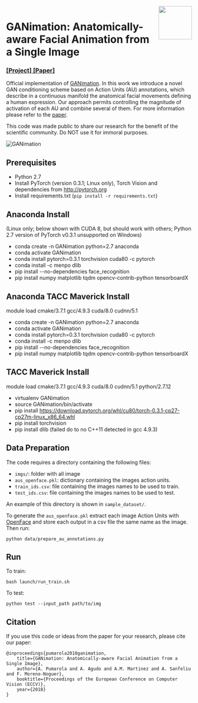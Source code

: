 <img src='http://www.albertpumarola.com/images/2018/GANimation/face1_cyc.gif' align="right" width=90>

# GANimation: Anatomically-aware Facial Animation from a Single Image
### [[Project]](http://www.albertpumarola.com/research/GANimation/index.html)[ [Paper]](https://arxiv.org/abs/1807.09251) 
Official implementation of [GANimation](http://www.albertpumarola.com/research/GANimation/index.html). In this work we introduce a novel GAN conditioning scheme based on Action Units (AU) annotations, which describe in a continuous manifold the anatomical facial movements defining a human expression. Our approach permits controlling the magnitude of activation of each AU and combine several of them. For more information please refer to the [paper](https://arxiv.org/abs/1807.09251).

This code was made public to share our research for the benefit of the scientific community. Do NOT use it for immoral purposes.

![GANimation](http://www.albertpumarola.com/images/2018/GANimation/teaser.png)

## Prerequisites
- Python 2.7
- Install PyTorch (version 0.3.1; Linux only), Torch Vision and dependencies from http://pytorch.org
- Install requirements.txt (```pip install -r requirements.txt```)

## Anaconda Install
(Linux only; below shown with CUDA 8, but should work with others; Python 2.7 version of PyTorch v0.3.1 unsupported on Windows)

- conda create -n GANimation python=2.7 anaconda
- conda activate GANimation
- conda install pytorch=0.3.1 torchvision cuda80 -c pytorch
- conda install -c menpo dlib
- pip install --no-dependencies face_recognition
- pip install numpy matplotlib tqdm opencv-contrib-python tensorboardX

## Anaconda TACC Maverick Install
module load cmake/3.7.1 gcc/4.9.3 cuda/8.0 cudnn/5.1
- conda create -n GANimation python=2.7 anaconda
- conda activate GANimation
- conda install pytorch=0.3.1 torchvision cuda80 -c pytorch
- conda install -c menpo dlib
- pip install --no-dependencies face_recognition
- pip install numpy matplotlib tqdm opencv-contrib-python tensorboardX

## TACC Maverick Install
module load cmake/3.7.1 gcc/4.9.3 cuda/8.0 cudnn/5.1 python/2.7.12
- virtualenv GANimation
- source GANimation/bin/activate
- pip install https://download.pytorch.org/whl/cu80/torch-0.3.1-cp27-cp27m-linux_x86_64.whl
- pip install torchvision
- pip install dlib (failed do to no C++11 detected in gcc 4.9.3)

## Data Preparation
The code requires a directory containing the following files:
- `imgs/`: folder with all image
- `aus_openface.pkl`: dictionary containing the images action units.
- `train_ids.csv`: file containing the images names to be used to train.
- `test_ids.csv`: file containing the images names to be used to test.

An example of this directory is shown in `sample_dataset/`.

To generate the `aus_openface.pkl` extract each image Action Units with [OpenFace](https://github.com/TadasBaltrusaitis/OpenFace/wiki/Action-Units) and store each output in a csv file the same name as the image. Then run:
```
python data/prepare_au_annotations.py
```

## Run
To train:
```
bash launch/run_train.sh
```
To test:
```
python test --input_path path/to/img
```

## Citation
If you use this code or ideas from the paper for your research, please cite our paper:
```
@inproceedings{pumarola2018ganimation,
    title={GANimation: Anatomically-aware Facial Animation from a Single Image},
    author={A. Pumarola and A. Agudo and A.M. Martinez and A. Sanfeliu and F. Moreno-Noguer},
    booktitle={Proceedings of the European Conference on Computer Vision (ECCV)},
    year={2018}
}
```
